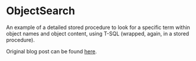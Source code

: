 # ObjectSearch
An example of a detailed stored procedure to look for a specific term within object names and object content, using T-SQL (wrapped, again, in a stored procedure).

Original blog post can be found <a href="https://bearandhammer.net/2015/08/13/sql-more-expansive-object-searching/" target="_blank">here</a>.